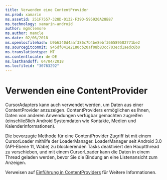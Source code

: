 ```yaml
---
title: Verwenden eine ContentProvider
ms.prod: xamarin
ms.assetid: 251F7557-328D-0132-F39D-595920A28B87
ms.technology: xamarin-android
author: mgmclemore
ms.author: mamcle
ms.date: 02/06/2018
ms.openlocfilehash: b9b6340d4aaf386c7b4be8ebf366589582771be2
ms.sourcegitcommit: 945df041e2180cb20af08b83cc703ecd1aedc6b0
ms.translationtype: MT
ms.contentlocale: de-DE
ms.lasthandoff: 04/04/2018
ms.locfileid: "30763292"
---
```

# <a name="using-a-contentprovider"></a>Verwenden eine ContentProvider

CursorAdapters kann auch verwendet werden, um Daten aus einer ContentProvider anzuzeigen.
ContentProviders ermöglichen es Ihnen, Daten von anderen Anwendungen verfügbar gemachten zugreifen (einschließlich Android Systemdaten wie Kontakte, Medien und Kalenderinformationen).

Die bevorzugte Methode für eine ContentProvider Zugriff ist mit einem CursorLoader mithilfe der LoaderManager. LoaderManager seit Android 3.0 (API-Ebene 11, Wabe) zu blockierenden Tasks deaktiviert den Hauptthread zu verschieben, und mit einem CursorLoader kann die Daten in einem Thread geladen werden, bevor Sie die Bindung an eine Listenansicht zum Anzeigen.

Verweisen auf [Einführung in ContentProviders](~/android/platform/content-providers/index.md) für Weitere Informationen.

